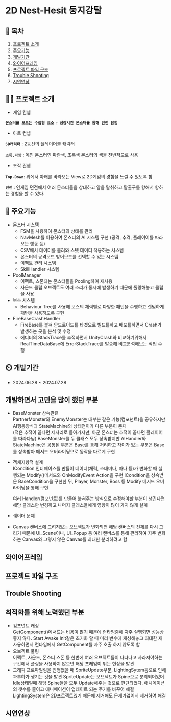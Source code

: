 # 2D Nest-Hesit 둥지강탈
## 📖 목차
1. [프로젝트 소개](#프로젝트-소개)
2. [주요기능](#주요기능)
3. [개발기간](#개발기간)
4. [와이어프레임](#와이어프레임)
5. [프로젝트 파일 구조](#프로젝트-파일-구조)
6. [Trouble Shooting](#trouble-shooting)
7. [시연연상](#시연연상)
    
## 👨‍🏫 프로젝트 소개
- 게임 컨셉

**`몬스터를 모으는 수집형 요소`** + **`성장시킨 몬스터를 통해 던전 탐험`**

- 아트 컨셉

**`SD캐릭터`** : 2등신의 플레이어블 캐릭터

`초록,파랑` : 메인 몬스터인 파란색, 초록색 몬스터의 색을 전반적으로 사용

- 조작 컨셉

**`Top-Down`**: 위에서 아래를 바라보는 View로 2D게임의 경험을 느낄 수 있도록 함

**`던전` :** 인게임 던전에서 여러 몬스터들을 상대하고 알을 탈취하고 탈출구를 향해서 향하는 경험을 할 수 있다.

## 💜 주요기능
- 몬스터 시스템
  - FSM을 사용하여 몬스터의 상태를 관리
  - NavMesh를 이용하여 몬스터의 AI 시스템 구현 (공격, 추격, 플레이어를 따라오는 행동 등)
  - CSV에서 데이터를 불러와 스텟 데이터 적용하는 시스템
  - 몬스터의 공격모드 방어모드를 선택할 수 있는 시스템
  - 이펙트 관리 시스템  
  - SkillHandler 시스템  
- PoolManager  
  - 이펙트, 스폰되는 몬스터들을 Pooling하여 재사용
  - 사운드 클립 오브젝트도 여러 소리가 동시에 발생하기 때문에 풀링해놓고 클립을 사용
- 보스 시스템  
  - Behaviour Tree를 사용해 보스의 체력별로 다양한 패턴을 수행하고 랜덤하게 패턴을 사용하도록 구현
- FireBaseCrashHandler  
  - FireBase를 붙혀 안드로이드를 타겟으로 빌드를하고 배포를하면서 Crash가 발생하는 곳을 분석 및 수정
  - 에디터의 StackTrace를 추적하면서 UnityCrash와 비교하기위해서 RealTimeDataBase에 ErrorStackTrace를 발송해 비교분석해보는 작업 수행


## ⏲️ 개발기간
- 2024.06.28 ~ 2024.07.28

## 개발하면서 고민을 많이 했던 부분
- BaseMonster 상속관련  
  PartnerMonster와 EnemyMonster는 대부분 같은 기능(컴포넌트)을 공유하지만 AI행동양식과 StateMachine의 상태전이가 다른 부분이 존재  
  (적은 추적이 끝나면 제자리로 돌아가지만, 아군 몬스터는 추적이 끝나면 플레이어를 따라다님)
  BaseMonster를 두 클래스 모두 상속받지만 AIHandler와 StateMachine은 공통된 부분은 Base를 통해 처리하고
  차이가 있는 부분은 Base를 상속받아 메서드 오버라이딩으로 동작을 다르게 구현
- 객체지향적 설계  
  ICondition 인터페이스를 만들어 데이터(체력, 스태미나, 마나 등)가 변화할 때 실행되는 Modify()메서드와 OnModifyEvent Action을 구현
  ICondition을 상속받은 BaseCondition을 구현한 뒤, Player, Monster, Boss 등 Modify 메서드 오버라이딩을 통해 구현

  여러 Handler(컴포넌트)를 만들어 붙혀주는 방식으로 수정해야할 부분이 생긴다면 해당 클래스만 변경하고 나머지 클래스들에게 영향이 많이 가지 않게 설계  
- 쉐이더 문제  
- Canvas
  캔버스에 그려져있는 오브젝트가 변화되면 해당 캔버스의 전체를 다시 그리기 때문에
  UI_Scene이나, UI_Popup 등 여러 캔버스를 통해 관리하여 자주 변화하는 Canvas와 그렇지 않은 Canvas를 최대한 분리하려고 함
  
  

## 와이어프레임





## 프로젝트 파일 구조
 



## Trouble Shooting



  

## 최적화를 위해 노력했던 부분
- 컴포넌트 캐싱  
  GetGomponent()메서드는 비용이 많기 때문에 런타임중에 자주 실행되면 성능상 좋지 않다.
  Start Awake Init같은 초기화 할 때 미리 변수에 캐싱해놓고 최대한 재사용하면서 런타임에서 GetComponent를 자주 호출 하지 않도록 함
- 오브젝트 풀링  
  이펙트, 사운드, 몬스터 스폰 등 한번에 여러 오브젝트들이 나타나고 사라져야하는 구간에서 풀링을 사용하지 않으면 해당 프레임이 튀는 현상을 발견
- 그래픽 
  프로파일링을 진행했을 때 SpriteUpdate부분, LightingSytem등으로 인해 과부하가 생기는 것을 발견
  SpriteUpdate는 오브젝트가 Spine으로 분리되어있어 Idle상태일때 해당 Spine들을 모두 Update해주는 것으로 판단되었다.
  애니메이션의 갯수를 줄이고 애니메이션이 업데이트 되는 주기를 바꾸어 해결
  LightingSystem은 2D프로젝트였기 때문에 제거해도 문제가없어서 제거하여 해결
  


## 시연연상
